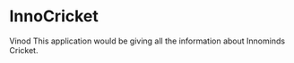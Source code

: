 InnoCricket
===========
Vinod
This application would be giving all the information about Innominds Cricket.
